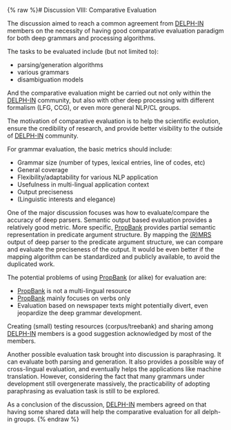 {% raw %}# Discussion VIII: Comparative Evaluation

The discussion aimed to reach a common agreement from
[DELPH-IN](http://www.delph-in.net/) members on the necessity of having
good comparative evaluation paradigm for both deep grammars and
processing algorithms.

The tasks to be evaluated include (but not limited to):

- parsing/generation algorithms
- various grammars
- disambiguation models

And the comparative evaluation might be carried out not only within the
[DELPH-IN](http://www.delph-in.net/) community, but also with other deep
processing with different formalism (LFG, CCG), or even more general
NLP/CL groups.

The motivation of comparative evaluation is to help the scientific
evolution, ensure the credibility of research, and provide better
visibility to the outside of [DELPH-IN](http://www.delph-in.net/)
community.

For grammar evaluation, the basic metrics should include:

- Grammar size (number of types, lexical entries, line of codes, etc)
- General coverage
- Flexibility/adaptability for various NLP application
- Usefulness in multi-lingual application context
- Output preciseness
- (Linguistic interests and elegance)

One of the major discussion focuses was how to evaluate/compare the
accuracy of deep parsers. Semantic output based evaluation provides a
relatively good metric. More specific,
[PropBank](http://www.cis.upenn.edu/~ace/) provides partial semantic
representation in predicate argument structure. By mapping the
[(R)MRS](https://delph-in.github.io/docs/tools/RmrsTop) output of deep parser to
the predicate argument structure, we can compare and evaluate the
preciseness of the output. It would be even better if the mapping
algorithm can be standardized and publicly available, to avoid the
duplicated work.

The potential problems of using
[PropBank](http://www.cis.upenn.edu/~ace/) (or alike) for evaluation
are:

- [PropBank](http://www.cis.upenn.edu/~ace/) is not a multi-lingual
resource
- [PropBank](http://www.cis.upenn.edu/~ace/) mainly focuses on verbs
only
- Evaluation based on newspaper texts might potentially divert, even
jeopardize the deep grammar development.

Creating (small) testing resources (corpus/treebank) and sharing among
[DELPH-IN](http://www.delph-in.net/) members is a good suggestion
acknowledged by most of the members.

Another possible evaluation task brought into discussion is
paraphrasing. It can evaluate both parsing and generation. It also
provides a possible way of cross-lingual evaluation, and eventually
helps the applications like machine translation. However, considering
the fact that many grammars under development still overgenerate
massively, the practicability of adopting paraphrasing as evaluation
task is still to be explored.

As a conclusion of the discussion, [DELPH-IN](http://www.delph-in.net/)
members agreed on that having some shared data will help the comparative
evaluation for all delph-in groups.
<update date omitted for speed>{% endraw %}
